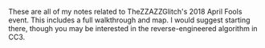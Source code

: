 These are all of my notes related to TheZZAZZGlitch's 2018 April Fools event. This includes a full walkthrough and map. I would suggest starting there, though you may be interested in the reverse-engineered algorithm in CC3.
